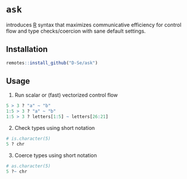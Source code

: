 # `ask`
introduces [R][] syntax that maximizes communicative efficiency for control flow and type checks/coercion with sane default settings.

## Installation 

```r
remotes::install_github("D-Se/ask")
```

## Usage

1. Run scalar or (fast) vectorized control flow
```r
5 > 3 ? "a" ~ "b"
1:5 > 3 ? "a" ~ "b"
1:5 > 3 ? letters[1:5] ~ letters[26:21]
```

2. Check types using short notation
```r
# is.character(5)
5 ? chr
```

3. Coerce types using short notation
```r
# as.character(5)
5 ?~ chr
```

[R]: https://www.r-project.org/
